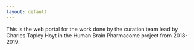 ```yaml
---
layout: default
---
```

This is the web portal for the work done by the curation team lead by
Charles Tapley Hoyt in the Human Brain Pharmacome project from
2018-2019.

